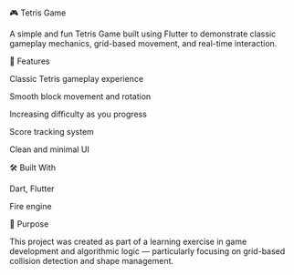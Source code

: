 🎮 Tetris Game

A simple and fun Tetris Game built using Flutter to demonstrate classic gameplay mechanics, grid-based movement, and real-time interaction.

🧩 Features

Classic Tetris gameplay experience

Smooth block movement and rotation

Increasing difficulty as you progress

Score tracking system

Clean and minimal UI

🛠️ Built With

Dart, Flutter

Fire engine

🎯 Purpose

This project was created as part of a learning exercise in game development and algorithmic logic — particularly focusing on grid-based collision detection and shape management.

